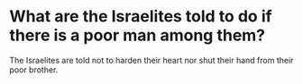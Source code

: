 # What are the Israelites told to do if there is a poor man among them?

The Israelites are told not to harden their heart nor shut their hand from their poor brother.
